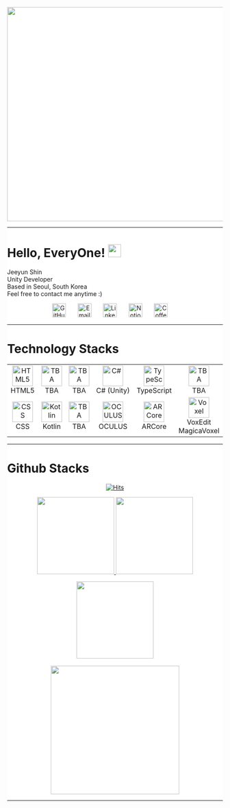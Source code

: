 <div style="heght:100%; weight:100%; background-color: white">

<div> <img src = https://user-images.githubusercontent.com/105025984/191936314-92a761ab-ac84-40e0-bc73-835f5f408f51.jpg style="width: 1100px; height: 500px;"> </div>

---

# Hello, EveryOne! <img src="https://raw.githubusercontent.com/MartinHeinz/MartinHeinz/master/wave.gif" width="30px">
Jeeyun Shin<br>
Unity Developer<br>
Based in Seoul, South Korea<br>
Feel free to contact me anytime :)<br>

<p align="center">
  <a href="https://blog.naver.com/punky_rocker/"><img width="32px" alt="GitHub Blog" title="GitHub Blog" src="https://user-images.githubusercontent.com/105025984/191937107-2468ca7d-19ca-4b20-8990-b29eb3aaec43.png"/></a>
  &#8287;&#8287;&#8287;&#8287;&#8287;
  <a href="mailto:bigwatermoon@naver.com"><img width="32px" alt="Email" title="Send Email" src="https://user-images.githubusercontent.com/87287709/191726139-49455a2a-25e8-4809-9845-13cba8926343.png"/></a>
  &#8287;&#8287;&#8287;&#8287;&#8287;
  <a href="https://www.linkedin.com/in/seungbin-nam-149601251/"><img width="32px" alt="LinkedIn" title="LinkedIn" src="https://user-images.githubusercontent.com/87287709/191726773-823da87d-3f23-445b-83d7-ded1202043a1.png"/></a>
  &#8287;&#8287;&#8287;&#8287;&#8287;
  <a href="https://www.notion.so/BUMBALL_MAKER-b81e0c5ec9de49219f71df747440bbb2"><img width="32px" alt="Notion" title="Notion" src="https://user-images.githubusercontent.com/87287709/191731335-a0759d06-6d22-4714-a7bc-55c7db8fc5e0.png"></a>
  &#8287;&#8287;&#8287;&#8287;&#8287;
  <a href="https://www.buymeacoffee.com/BumBallMaker"><img width="32px" alt="Coffee" title="Buy me a coffee" src="https://user-images.githubusercontent.com/87287709/191911454-3681e3a2-2d45-41f7-8df1-1e3683e0d81f.png"/></a>
  &#8287;&#8287;&#8287;&#8287;&#8287;

</p>

---

# Technology Stacks

<table align=center>
  <tr>
    <td align="center" width="96">
      <a href="# Technology Stacks">
        <img src="https://user-images.githubusercontent.com/87287709/191904241-efa0a022-329e-42e8-b7ce-6a2f22975f2b.svg" width="48" height="48" alt="HTML5" />
      </a>
      <br>HTML5
    </td>
    <td align="center" width="96">
      <a href="#macropower-tech">
        <img src="" width="48" height="48" alt="TBA" />
      </a>
      <br>TBA
    </td>
    <td align="center" width="96">
      <a href="#macropower-tech">
        <img src="" width="48" height="48" alt="TBA" />
      </a>
      <br>TBA
    </td>
    <td align="center" width="96">
      <a href="#macropower-tech">
        <img src="https://user-images.githubusercontent.com/87287709/191778468-58f092e8-2de5-40cf-ae6e-0b58dcd02afe.svg" width="48" height="48" alt="C#" />
      </a>
      <br>C#&nbsp;(Unity)
    </td>
    <td align="center" width="96">
      <a href="#macropower-tech">
        <img src="https://user-images.githubusercontent.com/87287709/191779855-988a2391-ed29-4f1f-89a9-ab710fa059ea.svg" width="48" height="48" alt="TypeScript" />
      </a>
      <br>TypeScript
    </td>
    <td align="center" width="96">
      <a href="#macropower-tech">
        <img src="" width="48" height="48" alt="TBA" />
      </a>
      <br>TBA
    </td>
    <td align="center" width="96">
      <a href="#macropower-tech" >
        <img src="" width="48" height="48" alt="TBA" />
      </a>
      <br>TBA
    </td>
    <td align="center" width="96">
      <a href="#macropower-tech">
        <img src="" width="48" height="48" alt="TBA" />
      </a>
      <br>TBA
    </td>
    <td align="center" width="96">
      <a href="#macropower-tech">
        <img src="https://user-images.githubusercontent.com/87287709/191779459-c00dbfd1-e98a-4257-88ee-47d2d052eb6f.svg" width="48" height="48" alt="Python" />
      </a>
      <br>Python
    </td>
  </tr>
  <tr>
    <td align="center" width="96"> 
      <a href="#macropower-tech" >
        <img src="https://user-images.githubusercontent.com/87287709/191904318-50d57939-bf1e-45a0-b4b9-c6dc8fc03040.svg" width="48" height="48" alt="CSS" />
      </a>
      <br>CSS
    </td>
    <td align="center" width="96">
      <a href="#macropower-tech" >
        <img src="https://user-images.githubusercontent.com/87287709/191899620-f2f8b65f-08c8-4ca3-a285-3f807c3e0921.svg" width="48" height="48" alt="Kotlin" />
      </a>
      <br>Kotlin
    </td>
    <td align="center"  width="96">
      <a href="#macropower-tech">
        <img src="" width="48" height="48" alt="TBA" />
      </a>
      <br>TBA
    </td>
    <td align="center"  width="96">
      <a href="#macropower-tech">
        <img src="https://user-images.githubusercontent.com/87287709/191783843-e6488ef6-87de-4076-9e04-681bdca04469.svg" width="48" height="48" alt="OCULUS" />
      </a>
      <br>OCULUS
    </td>
    <td align="center" width="96">
      <a href="#macropower-tech">
        <img src="https://user-images.githubusercontent.com/87287709/191784318-c271a788-3a10-4b05-8494-3e4c52e80978.png" width="48" height="48" alt="ARCore" />
      </a>
      <br>ARCore
    </td>
    <td align="center"  width="96">
      <a href="#macropower-tech">
        <img src="https://user-images.githubusercontent.com/87287709/191901434-a4941b82-3edf-4a56-af3a-5d9e2baf42a9.png" width="48" height="48" alt="Voxel" />
      </a>
      <br>VoxEdit
      <br>MagicaVoxel
    </td>
    <td align="center" width="96">
      <a href="#macropower-tech" >
        <img src="" width="48" height="48" alt="TBA" />
      </a>
      <br>TBA
    </td>
    <td align="center" width="96">
      <a href="#macropower-tech" >
        <img src="https://user-images.githubusercontent.com/87287709/191899997-e7509447-caa2-4901-8170-c895788f9045.svg" width="48" height="48" alt="Vue.js" />
      </a>
      <br>Vue.js
    </td>
    <td align="center" width="96">
      <a href="#macropower-tech" >
        <img src="https://user-images.githubusercontent.com/87287709/191780377-30a05728-733c-4b48-ada1-777d7b322c87.svg" width="48" height="48" alt="GitHub" />
      </a>
      <br>GitHub
    </td>
  </tr>
</table>

---

# Github Stacks
  
<div align=center>  

[![Hits](https://hits.seeyoufarm.com/api/count/incr/badge.svg?url=https%3A%2F%2Fgithub.com%2FBumBall-Maker&count_bg=%23CE1FC7&title_bg=%2312BCC2&icon=github.svg&icon_color=%23FFFFFF&title=Visit+Count&edge_flat=true)](https://hits.seeyoufarm.com)<br/>

</div>

<p align = center>
 <a href="https://bumball-maker.github.io/">
  <img height="180em" src="https://github-readme-stats.vercel.app/api?username=BumBall-Maker&show_icons=true&include_all_commits=true&bg_color=30,E41076,3A034B&title_color=fff&text_color=fff">
<img height="180em" src="https://github-readme-stats.vercel.app/api/top-langs/?username=BumBall-Maker&layout=compact&bg_color=30,E41076,3A034B&title_color=fff&text_color=fff">
</a></p>

<p align = "center">
 <img height="180em" src="https://github-readme-streak-stats.herokuapp.com/?user=BumBall-Maker&show_icons=true&locale=en&layout=compact&theme=radical&line_height=0"/>
 <br></br>
 <img height="300em" src="https://activity-graph.herokuapp.com/graph?username=BumBall-Maker&theme=redical">
</p> 

---
</div>
